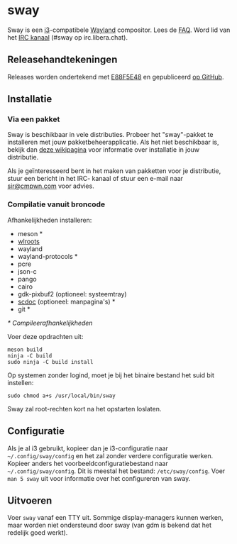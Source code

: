 # sway

Sway is een [i3](https://i3wm.org/)-compatibele [Wayland](http://wayland.freedesktop.org/) compositor.
Lees de [FAQ](https://github.com/swaywm/sway/wiki). Word lid van het [IRC
kanaal](https://web.libera.chat/gamja/?channels=#sway) (#sway op
irc.libera.chat).

## Releasehandtekeningen

Releases worden ondertekend met [E88F5E48](https://keys.openpgp.org/search?q=34FF9526CFEF0E97A340E2E40FDE7BE0E88F5E48)
en gepubliceerd [op GitHub](https://github.com/swaywm/sway/releases).

## Installatie

### Via een pakket

Sway is beschikbaar in vele distributies. Probeer het "sway"-pakket te installeren met jouw pakketbeheerapplicatie. Als het niet beschikbaar is, bekijk dan [deze wikipagina](https://github.com/swaywm/sway/wiki/Unsupported-packages)
voor informatie over installatie in jouw distributie.

Als je geïnteresseerd bent in het maken van pakketten voor je distributie, stuur een bericht in het IRC-
kanaal of stuur een e-mail naar sir@cmpwn.com voor advies.

### Compilatie vanuit broncode

Afhankelijkheden installeren:

* meson \*
* [wlroots](https://github.com/swaywm/wlroots)
* wayland
* wayland-protocols \*
* pcre
* json-c
* pango
* cairo
* gdk-pixbuf2 (optioneel: systeemtray)
* [scdoc](https://git.sr.ht/~ircmpwn/scdoc) (optioneel: manpagina's) \*
* git \*

_\* Compileerafhankelijkheden_

Voer deze opdrachten uit:

    meson build
    ninja -C build
    sudo ninja -C build install

Op systemen zonder logind, moet je bij het binaire bestand het suid bit instellen:

    sudo chmod a+s /usr/local/bin/sway

Sway zal root-rechten kort na het opstarten loslaten.

## Configuratie

Als je al i3 gebruikt, kopieer dan je i3-configuratie naar `~/.config/sway/config` en
het zal zonder verdere configuratie werken. Kopieer anders het voorbeeldconfiguratiebestand naar
`~/.config/sway/config`. Dit is meestal het bestand: `/etc/sway/config`.
Voer `man 5 sway` uit voor informatie over het configureren van sway.

## Uitvoeren

Voer `sway` vanaf een TTY uit. Sommige display-managers kunnen werken, maar worden niet ondersteund door
sway (van gdm is bekend dat het redelijk goed werkt).
